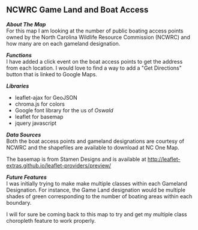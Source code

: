 ## NCWRC Game Land and Boat Access

***About The Map***\
For this map I am looking at the number of public boating access points owned by the North Carolina Wildlife Resource Commission (NCWRC) and how many are on each gameland designation.

***Functions***\
I have added a click event on the boat access points to get the address from each location.  I would love to find a way to add a "Get Directions" button that is linked to Google Maps.

***Libraries***
* leaflet-ajax for GeoJSON
* chroma.js for colors
* Google font library for the us of *Oswald*
* leaflet for basemap
* jquery javascript

***Data Sources***\
Both the boat access points and gameland designations are courtesy of NCWRC and the shapefiles are available to download at NC One Map.

The basemap is from Stamen Designs and is available at http://leaflet-extras.github.io/leaflet-providers/preview/

***Future Features***\
I was initially trying to make make multiple classes within each Gameland Designation.  For instance, the Game Land designation would be multiple shades of green corresponding to the number of boating areas within each boundary.  

I will for sure be coming back to this map to try and get my multiple class choropleth feature to work properly.
